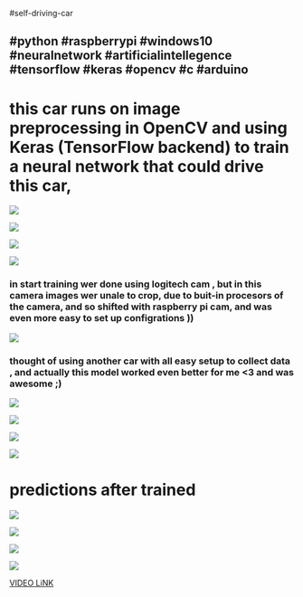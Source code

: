 #self-driving-car
## #python #raspberrypi #windows10 #neuralnetwork #artificialintellegence #tensorflow #keras #opencv #c #arduino  

# this car runs on image preprocessing in OpenCV and using Keras (TensorFlow backend) to train a neural network that could drive this car,

![](images/IMG_20190224_180157.jpg)


![](images/IMG_20190409_215454.jpg)

![](images/IMG_20190409_220205.jpg)

![](images/IMG_20190409_215828.jpg)

### in start training wer done using logitech cam , but in this camera images wer unale to crop, due to buit-in procesors of the camera, and so shifted with raspberry pi cam, and was even more easy to set up configrations ))

![](images/IMG_20190321_124050.jpg)




### thought of using another car with all easy setup to collect data , and actually this model worked even better for me <3 and was awesome ;)

![](images/IMG_20190402_164728.jpg)

![](images/IMG_20190402_164704.jpg)

![](images/IMG_20190402_164847.jpg)

![](images/IMG_20190402_164812.jpg)



# predictions after trained
![](images/stream.57.jpg)

![](images/stream.582.jpg)

![](images/stream.59.jpg)

![](images/stream.602.jpg)

[VIDEO LiNK](https://www.youtube.com/watch?v=LP5Fi0OaX-k)
